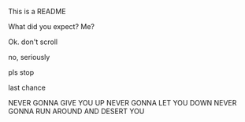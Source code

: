 This is a README

What did you expect? Me?

Ok. don't scroll















































no, seriously







































pls stop










































last chance

















































NEVER GONNA GIVE YOU UP
NEVER GONNA LET YOU DOWN
NEVER GONNA RUN AROUND
AND DESERT YOU
